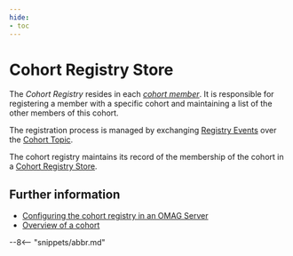 ```yaml
---
hide:
- toc
---
```


<!-- SPDX-License-Identifier: CC-BY-4.0 -->
<!-- Copyright Contributors to the ODPi Egeria project. -->

# Cohort Registry Store

The *Cohort Registry* resides in each *[cohort member](/egeria-docs/concepts/cohort-member)*.   It is responsible for registering a member with a specific cohort and maintaining a list of the other members of this cohort.

The registration process is managed by exchanging [Registry Events](/egeria-docs/concepts/cohort-events#registry-events) over the [Cohort Topic](/egeria-docs/concepts/cohort-events#cohort-topics).

The cohort registry maintains its record of the membership of the cohort in a
[Cohort Registry Store](/egeria-docs/concepts/cohort-registry-store).

## Further information

* [Configuring the cohort registry in an OMAG Server](/egeria-docs/concepts/cohort-member)
* [Overview of a cohort](/egeria-docs/features/cohort-operation/overview)


--8<-- "snippets/abbr.md"